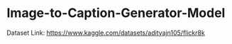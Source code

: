 # Image-to-Caption-Generator-Model


Dataset Link: https://www.kaggle.com/datasets/adityajn105/flickr8k
